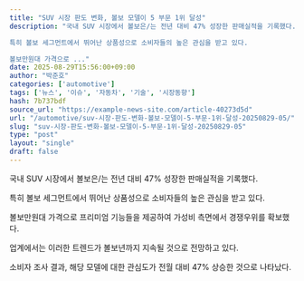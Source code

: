 ```yaml
---
title: "SUV 시장 판도 변화, 볼보 모델이 5 부문 1위 달성"
description: "국내 SUV 시장에서 볼보은/는 전년 대비 47% 성장한 판매실적을 기록했다.

특히 볼보 세그먼트에서 뛰어난 상품성으로 소비자들의 높은 관심을 받고 있다.

볼보만원대 가격으로 ..."
date: 2025-08-29T15:56:00+09:00
author: "박준호"
categories: ['automotive']
tags: ['뉴스', '이슈', '자동차', '기술', '시장동향']
hash: 7b737bdf
source_url: "https://example-news-site.com/article-40273d5d"
url: "/automotive/suv-시장-판도-변화-볼보-모델이-5-부문-1위-달성-20250829-05/"
slug: "suv-시장-판도-변화-볼보-모델이-5-부문-1위-달성-20250829-05"
type: "post"
layout: "single"
draft: false
---
```


국내 SUV 시장에서 볼보은/는 전년 대비 47% 성장한 판매실적을 기록했다.

특히 볼보 세그먼트에서 뛰어난 상품성으로 소비자들의 높은 관심을 받고 있다.

볼보만원대 가격으로 프리미엄 기능들을 제공하여 가성비 측면에서 경쟁우위를 확보했다.

업계에서는 이러한 트렌드가 볼보년까지 지속될 것으로 전망하고 있다.

소비자 조사 결과, 해당 모델에 대한 관심도가 전월 대비 47% 상승한 것으로 나타났다.
